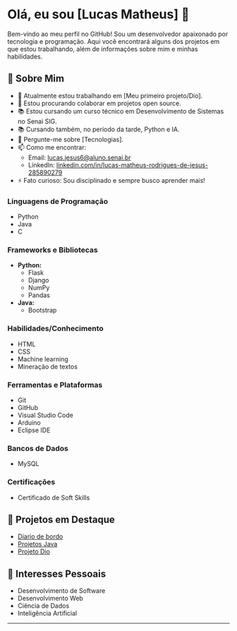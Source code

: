 # Olá, eu sou [Lucas Matheus] 👋

Bem-vindo ao meu perfil no GitHub! Sou um desenvolvedor apaixonado por tecnologia e programação. Aqui você encontrará alguns dos projetos em que estou trabalhando, além de informações sobre mim e minhas habilidades.

## 🚀 Sobre Mim
- 🔭 Atualmente estou trabalhando em [Meu primeiro projeto/Dio].
- 👯 Estou procurando colaborar em projetos open source.
- 📚 Estou cursando um curso técnico em Desenvolvimento de Sistemas no Senai SIG.
- 📚 Cursando também, no período da tarde, Python e IA.
- 💬 Pergunte-me sobre [Tecnologias].
- 📫 Como me encontrar: 
  - Email: [lucas.jesus6@aluno.senai.br](mailto:lucas.jesus6@aluno.senai.br)
  - LinkedIn: [linkedin.com/in/lucas-matheus-rodrigues-de-jesus-285890279](https://linkedin.com/in/lucas-matheus-rodrigues-de-jesus-285890279)
- ⚡ Fato curioso: Sou disciplinado e sempre busco aprender mais!

### Linguagens de Programação
- Python
- Java
- C

### Frameworks e Bibliotecas
- **Python:** 
  - Flask
  - Django
  - NumPy
  - Pandas
- **Java:**
  - Bootstrap

### Habilidades/Conhecimento
- HTML
- CSS
- Machine learning
- Mineração de textos

### Ferramentas e Plataformas
- Git
- GitHub
- Visual Studio Code
- Arduino
- Eclipse IDE

### Bancos de Dados
- MySQL

### Certificações
- Certificado de Soft Skills

## 🌟 Projetos em Destaque
- [Diario de bordo](https://github.com/lucasm9140/alo_mundo_proj_final.git)  
- [Projetos Java](https://github.com/lucasm9140/javaMatutino.git)
- [Projeto Dio](https://github.com/lucasm9140/Projeto-dio.git) 

## 🌱 Interesses Pessoais
- Desenvolvimento de Software
- Desenvolvimento Web
- Ciência de Dados
- Inteligência Artificial

---
